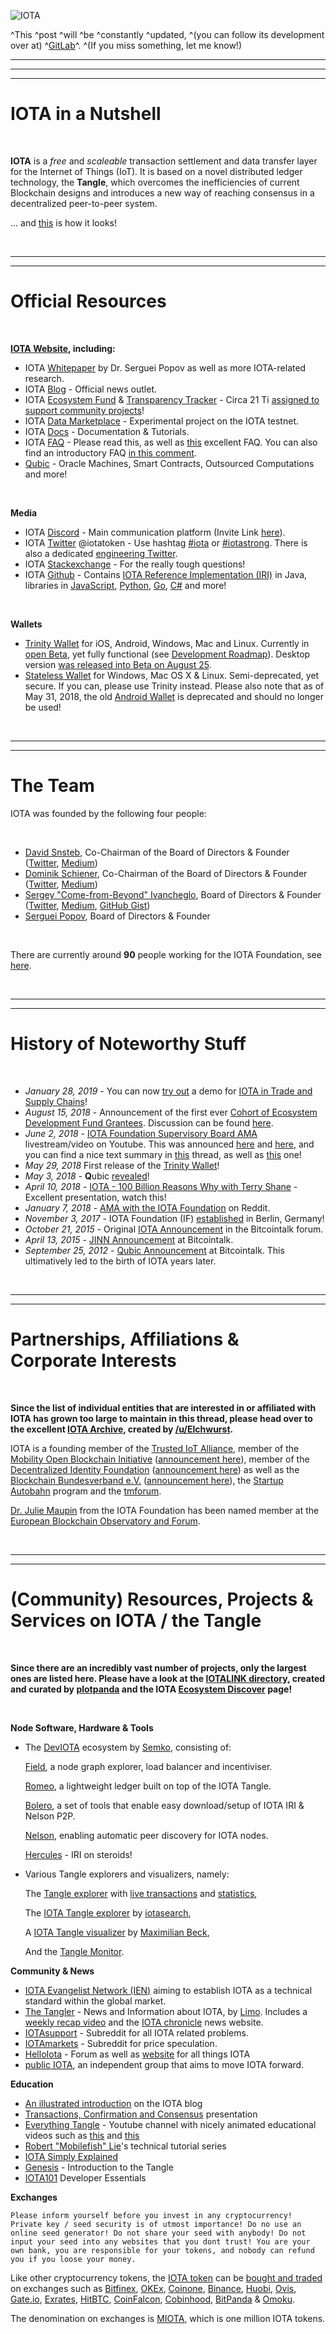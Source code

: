 ![IOTA](https://github.com/iota-community/X-Team_Reddit_Allinone/blob/master/resources/images/Iota_logo.png?raw=true)

^This ^post ^will ^be ^constantly ^updated, ^(you can follow its development over at) ^[GitLab](https://gitlab.com/Aconitin/IOTA-AllInOne-Thread/)^. ^(If you miss something, let me know!)

___
___
___
# IOTA in a Nutshell

&nbsp;

**IOTA** is a *free* and *scaleable* transaction settlement and data transfer layer for the Internet of Things (IoT). It is based on a novel distributed ledger technology, the **Tangle**, which overcomes the inefficiencies of current Blockchain designs and introduces a new way of reaching consensus in a decentralized peer-to-peer system.

... and [this](http://tangle.glumb.de/) is how it looks!

&nbsp;

___
___
# Official Resources

&nbsp;

**[IOTA Website](https://www.iota.org/), including:**

* IOTA [Whitepaper](https://www.iota.org/research/academic-papers) by Dr. Serguei Popov as well as more IOTA-related research.
* IOTA [Blog](https://blog.iota.org) - Official news outlet.
* IOTA [Ecosystem Fund](https://ecosystem.iota.org/) & [Transparency Tracker](https://transparency.iota.org/) - Circa 21 Ti [assigned to support community projects](https://blog.iota.org/iota-ecosystem-fund-2-million-f6ade6a4d8ba)!
* IOTA [Data Marketplace](https://data.iota.org/) - Experimental project on the IOTA testnet.
* IOTA [Docs](https://docs.iota.org/) - Documentation & Tutorials.
* IOTA [FAQ](https://www.iota.org/get-started/faqs) - Please read this, as well as [this](https://www.reddit.com/r/Iota/comments/7irl3l/information_and_faq/) excellent FAQ. You can also find an introductory FAQ [in this comment](https://www.reddit.com/r/Iota/comments/8kfrxk/iota_allinone_thread/e0en01n/).
* [Qubic](https://qubic.iota.org) - Oracle Machines, Smart Contracts, Outsourced Computations and more!
	
&nbsp;

**Media**

* IOTA [Discord](https://discordapp.com/channels/397872799483428865) - Main communication platform (Invite Link [here](https://discord.gg/fNGZXvh)).
* IOTA [Twitter](https://twitter.com/iotatoken) @iotatoken - Use hashtag [\#iota](https://twitter.com/search?q=%23iota) or [\#iotastrong](https://twitter.com/search?q=%23iotastrong). There is also a dedicated [engineering Twitter](https://twitter.com/iota_dev?lang=de).
* IOTA [Stackexchange](https://iota.stackexchange.com/) - For the really tough questions!
* IOTA [Github](https://github.com/iotaledger) - Contains [IOTA Reference Implementation (IRI)](https://github.com/iotaledger/iri) in Java, libraries in [JavaScript](https://github.com/iotaledger/iota.lib.js), [Python](https://github.com/iotaledger/iota.lib.py), [Go](https://github.com/iotaledger/giota), [C\#](https://github.com/iotaledger/iota.lib.csharp) and more!

&nbsp;

**Wallets**

* [Trinity Wallet](https://trinity.iota.org) for iOS, Android, Windows, Mac and Linux. Currently in [open Beta](https://www.reddit.com/r/Iota/comments/8n15mo/trinity_mobile_beta_release/), yet fully functional (see [Development Roadmap](https://trinity.iota.org/roadmap/)). Desktop version [was released into Beta on August 25](https://blog.iota.org/trinity-desktop-beta-release-e6bb81ab88a0).
* [Stateless Wallet](https://github.com/iotaledger/wallet/releases) for Windows, Mac OS X & Linux. Semi-deprecated, yet secure. If you can, please use Trinity instead. Please also note that as of May 31, 2018, the old [Android Wallet](https://github.com/iotaledger/android-wallet-app#iota-android-app---deprecated) is deprecated and should no longer be used!

&nbsp;

___
___
# The Team

IOTA was founded by the following four people:

&nbsp;

* [David Snsteb](https://medium.com/@DavidSonstebo), Co-Chairman of the Board of Directors & Founder ([Twitter](https://twitter.com/davidsonstebo/), [Medium](https://medium.com/@DavidSonstebo))
* [Dominik Schiener](https://medium.com/@domschiener), Co-Chairman of the Board of Directors & Founder ([Twitter](https://twitter.com/domschiener), [Medium](https://medium.com/@DomSchiener))
* [Sergey "Come\-from\-Beyond" Ivancheglo](https://twitter.com/c___f___b), Board of Directors & Founder ([Twitter](https://twitter.com/c___f___b), [Medium](https://medium.com/@comefrombeyond), [GitHub Gist](https://gist.github.com/Come-from-Beyond))
* [Serguei Popov](https://blog.iota.org/@serguei.popov), Board of Directors & Founder

&nbsp;

There are currently around **90** people working for the IOTA Foundation, see [here](https://www.iota.org/the-foundation/team).

&nbsp;

___
___
# History of Noteworthy Stuff

&nbsp;

* *January 28, 2019* - You can now [try out](https://tradedemo.iota.org/) a demo for [IOTA in Trade and Supply Chains](https://blog.iota.org/applying-iota-in-global-trade-and-supply-chains-mission-possible-32c659d69547)!
* *August 15, 2018* - Announcement of the first ever [Cohort of Ecosystem Development Fund Grantees](https://blog.iota.org/the-first-cohort-of-ecosystem-development-fund-grantees-e9da89ecfb56). Discussion can be found [here](https://www.reddit.com/r/Iota/comments/97kipt/the_first_cohort_of_ecosystem_development_fund/).
* *June 2, 2018* - [IOTA Foundation Supervisory Board AMA](https://www.youtube.com/watch?v=ArF1AVG0idU) livestream/video on Youtube. This was announced [here](https://twitter.com/iotatokennews/status/996099841389457411/photo/1?tfw_creator=CarolineWHarris&ref_src=twsrc%5Etfw&ref_url=https%3A%2F%2Fcryptocurrencynews.com%2Fdaily-news%2Fiota-news%2Fiota-news-miota-rises%2F) and [here](https://www.reddit.com/r/Iota/comments/8ns808/you_are_invited_a_chat_with_the_board_of_the_iota/), and you can find a nice text summary in [this](https://www.reddit.com/r/Iota/comments/8o2s17/text_summary_from_youtube_ama/) thread, as well as [this](https://www.reddit.com/r/Iota/comments/8o1usl/summary_of_best_thing_you_learned_or_heard_during/) one!
* *May 29, 2018* First release of the [Trinity Wallet](https://blog.iota.org/trinity-mobile-beta-release-c47e8babdc28)!
* *May 3, 2018* - **Q**ubic [revealed](https://qubic.iota.org/)!
* *April 10, 2018* - [IOTA \- 100 Billion Reasons Why with Terry Shane](https://www.youtube.com/watch?v=0KDRc23Vj7w) - Excellent presentation, watch this!
* *January 7, 2018* - [AMA with the IOTA Foundation](https://www.reddit.com/r/Iota/comments/7orp03/iota_foundation_ask_us_anything_january_7th/) on Reddit.
* *November 3, 2017* - IOTA Foundation (IF) [established](https://www.iota.org/the-foundation/the-iota-foundation) in Berlin, Germany!
* *October 21, 2015* - Original [IOTA Announcement](https://bitcointalk.org/index.php?topic=1216479.0) in the Bitcointalk forum.
* *April 13, 2015* - [JINN Announcement](https://nxtforum.org/news-and-announcements/(ann)-jinn/1080/?PHPSESSID=nb18sq4loq6s72omdr7ib39ta0) at Bitcointalk.
* *September 25, 2012* - [Qubic Announcement](https://bitcointalk.org/index.php?topic=112676.0) at Bitcointalk. This ultimatively led to the birth of IOTA years later.

&nbsp;

___
___
# Partnerships, Affiliations & Corporate Interests

&nbsp;

**Since the list of individual entities that are interested in or affiliated with IOTA has grown too large to maintain in this thread, please head over to the excellent [IOTA Archive](http://iotaarchive.com/), created by [/u/Elchwurst](https://www.reddit.com/user/Elchwurst).**

IOTA is a founding member of the [Trusted IoT Alliance](https://www.trusted-iot.org/), member of the [Mobility Open Blockchain Initiative](https://www.dlt.mobi/) ([announcement here](https://blog.iota.org/iota-joins-the-mobility-open-blockchain-initiative-mobi-1c017a8c00f0)), member of the [Decentralized Identity Foundation](http://identity.foundation/) ([announcement here](https://twitter.com/iotatoken/status/866727260035985410)) as well as the [Blockchain Bundesverband e.V.](https://www.bundesblock.de/) ([announcement here](https://twitter.com/iotatoken/status/866727260035985410)), the [Startup Autobahn](http://www.startup-autobahn.com/en/news/130-joint-projects-between-startups-and-corporations-initiated-but-still-hungry-startup-autobahn-launches-program-4/) program and the [tmforum](https://www.tmforum.org/membership/current-members/). 

[Dr. Julie Maupin](https://blog.iota.org/welcome-julie-maupin-to-iota-14b9ac92478f) from the IOTA Foundation has been named member at the [European Blockchain Observatory and Forum](https://www.eublockchainforum.eu/news/eu-blockchain-observatory-and-forum-names-members-core-working-groups).

&nbsp;

___
___
# \(Community\) Resources, Projects & Services on IOTA / the Tangle

&nbsp;

**Since there are an incredibly vast number of projects, only the largest ones are listed here. Please have a look at the [IOTALINK directory](https://iotalink.directory/), created and curated by [plotpanda](https://twitter.com/plotpandacom) and the IOTA [Ecosystem Discover](https://ecosystem.iota.org/explore/projects) page!**

&nbsp;

**Node Software, Hardware & Tools**

* The [DevIOTA](https://ecosystem.iota.org/projects/deviota-ecosystem) ecosystem by [Semko](https://semkodev.com/), consisting of:

    [Field](https://gitlab.com/semkodev/field.cli), a node graph explorer, load balancer and incentiviser.

    [Romeo](https://github.com/SemkoDev/romeo.html), a lightweight ledger built on top of the IOTA Tangle.

    [Bolero](https://github.com/SemkoDev/bolero.lib), a set of tools that enable easy download/setup of IOTA IRI & Nelson P2P.

    [Nelson](https://gitlab.com/semkodev/nelson.cli), enabling automatic peer discovery for IOTA nodes.

    [Hercules](https://gitlab.com/semkodev/hercules) - IRI on steroids!

* Various Tangle explorers and visualizers, namely:

    The [Tangle explorer](https://thetangle.org/) with [live transactions](https://thetangle.org/live) and [statistics](https://thetangle.org/statistics),
	
    The [IOTA Tangle explorer](https://iotasear.ch/) by [iotasearch](https://twitter.com/iotasearch),
	
    A [IOTA Tangle visualizer](http://tangle.glumb.de/) by [Maximilian Beck](https://twitter.com/BeckMaximilian),
	
    And the [Tangle Monitor](https://tanglemonitor.com/).

**Community & News**

* [IOTA Evangelist Network (IEN)](https://ien.io/) aiming to establish IOTA as a technical standard within the global market.
* [The Tangler](http://www.tangleblog.com/) - News and Information about IOTA, by [Limo](https://twitter.com/tangleblog). Includes a [weekly recap video](https://www.youtube.com/user/Tentorkel) and the [IOTA chronicle](https://www.iota-chronicle.com/) news website.
* [IOTAsupport](https://www.reddit.com/r/IOTASupport/) - Subreddit for all IOTA related problems.
* [IOTAmarkets](https://www.reddit.com/r/IOTAmarkets/) - Subreddit for price speculation.
* [HelloIota](https://forum.helloiota.com/) - Forum as well as [website](https://helloiota.com/) for all things IOTA
* [public IOTA](http://publiciota.com/), an independent group that aims to move IOTA forward.

**Education**

* [An illustrated introduction](https://blog.iota.org/the-tangle-an-illustrated-introduction-4d5eae6fe8d4) on the IOTA blog
* [Transactions, Confirmation and Consensus](https://github.com/noneymous/iota-consensus-presentation) presentation
* [Everything Tangle](https://www.youtube.com/channel/UCQaOR_QLI2tGceGAp3ZWfQw) - Youtube channel with nicely animated educational videos such as [this](https://www.youtube.com/watch?v=ivWqqfzunhI) and [this](https://www.youtube.com/watch?v=y7JPQng-Vjc)
* [Robert \"Mobilefish\" Lie](https://www.youtube.com/watch?v=MsaPA3U4ung&list=PLmL13yqb6OxdIf6CQMHf7hUcDZBbxHyza)'s technical tutorial series
* [IOTA Simply Explained](https://www.youtube.com/watch?v=CZxH1V_zoug)
* [Genesis](https://medium.com/@evanbblackwell/tangley-boi-tryout-a63ee1f976af) - Introduction to the Tangle
* [IOTA101](https://hribek25.github.io/IOTA101/) Developer Essentials

**Exchanges**

`Please inform yourself before you invest in any cryptocurrency! Private key / seed security is of utmost importance! Do no use an online seed generator! Do not share your seed with anybody! Do not input your seed into any websites that you dont trust! You are your own bank, you are responsible for your tokens, and nobody can refund you if you loose your money.`

Like other cryptocurrency tokens, the [IOTA token](https://coinmarketcap.com/currencies/iota/) can be [bought and traded](https://medium.com/@fuo213/how-to-buy-iota-the-complete-guide-for-crypto-dummies-e63560caf921) on exchanges such as [Bitfinex](https://www.bitfinex.com/), [OKEx](https://www.okex.com/), [Coinone](https://coinone.co.kr/), [Binance](https://www.binance.com/), [Huobi](https://www.huobi.pro/de-de/), [Ovis](https://www.ovis.com.tr/), [Gate.io](https://gate.io/), [Exrates](https://exrates.me/dashboard), [HitBTC](https://hitbtc.com/), [CoinFalcon](https://coinfalcon.com/), [Cobinhood](https://cobinhood.com/home), [BitPanda](https://www.bitpanda.com/de) & [Omoku](https://de.omoku.io/).

The denomination on exchanges is [MIOTA](https://www.reddit.com/r/Iota/comments/4xkja2/iota_system_of_units/), which is one million IOTA tokens.
